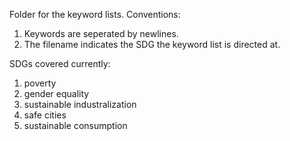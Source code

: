 Folder for the keyword lists.
Conventions:
1. Keywords are seperated by newlines.
2. The filename indicates the SDG the keyword list is directed at.

SDGs covered currently:
1. poverty
5. gender equality
9. sustainable industralization
11. safe cities
12. sustainable consumption
